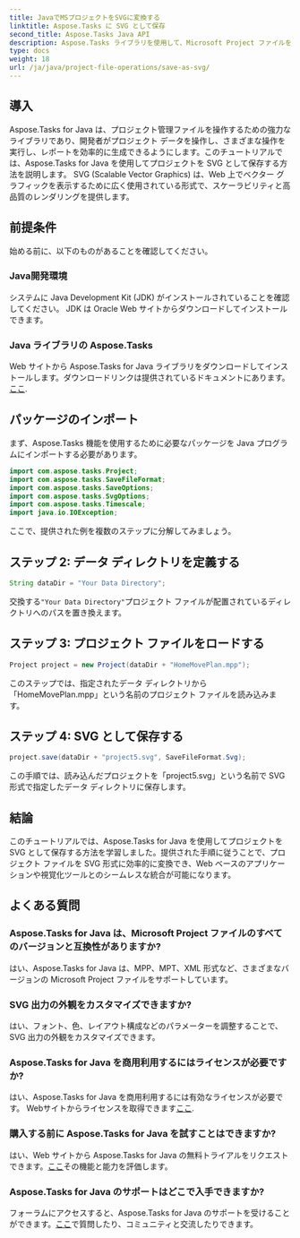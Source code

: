```yaml
---
title: JavaでMSプロジェクトをSVGに変換する
linktitle: Aspose.Tasks に SVG として保存
second_title: Aspose.Tasks Java API
description: Aspose.Tasks ライブラリを使用して、Microsoft Project ファイルを Java の SVG として保存する方法を学びます。コード例を含むステップバイステップのガイド。
type: docs
weight: 18
url: /ja/java/project-file-operations/save-as-svg/
---
```

## 導入
Aspose.Tasks for Java は、プロジェクト管理ファイルを操作するための強力なライブラリであり、開発者がプロジェクト データを操作し、さまざまな操作を実行し、レポートを効率的に生成できるようにします。このチュートリアルでは、Aspose.Tasks for Java を使用してプロジェクトを SVG として保存する方法を説明します。 SVG (Scalable Vector Graphics) は、Web 上でベクター グラフィックを表示するために広く使用されている形式で、スケーラビリティと高品質のレンダリングを提供します。
## 前提条件
始める前に、以下のものがあることを確認してください。
### Java開発環境
システムに Java Development Kit (JDK) がインストールされていることを確認してください。 JDK は Oracle Web サイトからダウンロードしてインストールできます。
### Java ライブラリの Aspose.Tasks
 Web サイトから Aspose.Tasks for Java ライブラリをダウンロードしてインストールします。ダウンロードリンクは提供されているドキュメントにあります。[ここ](https://releases.aspose.com/tasks/java/).

## パッケージのインポート
まず、Aspose.Tasks 機能を使用するために必要なパッケージを Java プログラムにインポートする必要があります。

```java
import com.aspose.tasks.Project;
import com.aspose.tasks.SaveFileFormat;
import com.aspose.tasks.SaveOptions;
import com.aspose.tasks.SvgOptions;
import com.aspose.tasks.Timescale;
import java.io.IOException;
```

ここで、提供された例を複数のステップに分解してみましょう。
## ステップ 2: データ ディレクトリを定義する
```java
String dataDir = "Your Data Directory";
```
交換する`"Your Data Directory"`プロジェクト ファイルが配置されているディレクトリへのパスを置き換えます。
## ステップ 3: プロジェクト ファイルをロードする
```java
Project project = new Project(dataDir + "HomeMovePlan.mpp");
```
このステップでは、指定されたデータ ディレクトリから「HomeMovePlan.mpp」という名前のプロジェクト ファイルを読み込みます。
## ステップ 4: SVG として保存する
```java
project.save(dataDir + "project5.svg", SaveFileFormat.Svg);
```
この手順では、読み込んだプロジェクトを「project5.svg」という名前で SVG 形式で指定したデータ ディレクトリに保存します。

## 結論
このチュートリアルでは、Aspose.Tasks for Java を使用してプロジェクトを SVG として保存する方法を学習しました。提供された手順に従うことで、プロジェクト ファイルを SVG 形式に効率的に変換でき、Web ベースのアプリケーションや視覚化ツールとのシームレスな統合が可能になります。
## よくある質問
### Aspose.Tasks for Java は、Microsoft Project ファイルのすべてのバージョンと互換性がありますか?
はい、Aspose.Tasks for Java は、MPP、MPT、XML 形式など、さまざまなバージョンの Microsoft Project ファイルをサポートしています。
### SVG 出力の外観をカスタマイズできますか?
はい、フォント、色、レイアウト構成などのパラメーターを調整することで、SVG 出力の外観をカスタマイズできます。
### Aspose.Tasks for Java を商用利用するにはライセンスが必要ですか?
はい、Aspose.Tasks for Java を商用利用するには有効なライセンスが必要です。 Webサイトからライセンスを取得できます[ここ](https://purchase.aspose.com/temporary-license/).
### 購入する前に Aspose.Tasks for Java を試すことはできますか?
はい、Web サイトから Aspose.Tasks for Java の無料トライアルをリクエストできます。[ここ](https://purchase.aspose.com/buy)その機能と能力を評価します。
### Aspose.Tasks for Java のサポートはどこで入手できますか?
フォーラムにアクセスすると、Aspose.Tasks for Java のサポートを受けることができます。[ここ](https://forum.aspose.com/c/tasks/15)で質問したり、コミュニティと交流したりできます。
